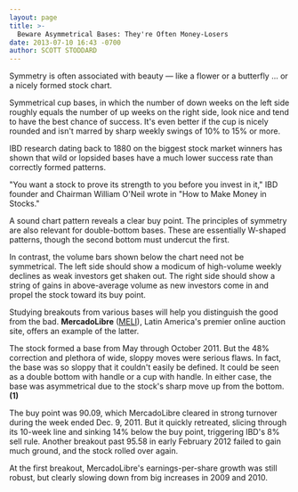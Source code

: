 ```yaml
---
layout: page
title: >-
  Beware Asymmetrical Bases: They're Often Money-Losers
date: 2013-07-10 16:43 -0700
author: SCOTT STODDARD
---
```





Symmetry is often associated with beauty — like a flower or a butterfly ... or a nicely formed stock chart.


Symmetrical cup bases, in which the number of down weeks on the left side roughly equals the number of up weeks on the right side, look nice and tend to have the best chance of success. It's even better if the cup is nicely rounded and isn't marred by sharp weekly swings of 10% to 15% or more.


IBD research dating back to 1880 on the biggest stock market winners has shown that wild or lopsided bases have a much lower success rate than correctly formed patterns.


"You want a stock to prove its strength to you before you invest in it," IBD founder and Chairman William O'Neil wrote in "How to Make Money in Stocks."


A sound chart pattern reveals a clear buy point. The principles of symmetry are also relevant for double-bottom bases. These are essentially W-shaped patterns, though the second bottom must undercut the first.


In contrast, the volume bars shown below the chart need not be symmetrical. The left side should show a modicum of high-volume weekly declines as weak investors get shaken out. The right side should show a string of gains in above-average volume as new investors come in and propel the stock toward its buy point.


Studying breakouts from various bases will help you distinguish the good from the bad. **MercadoLibre** ([MELI](https://research.investors.com/quote.aspx?symbol=MELI)), Latin America's premier online auction site, offers an example of the latter.


The stock formed a base from May through October 2011. But the 48% correction and plethora of wide, sloppy moves were serious flaws. In fact, the base was so sloppy that it couldn't easily be defined. It could be seen as a double bottom with handle or a cup with handle. In either case, the base was asymmetrical due to the stock's sharp move up from the bottom. **(1)**


The buy point was 90.09, which MercadoLibre cleared in strong turnover during the week ended Dec. 9, 2011. But it quickly retreated, slicing through its 10-week line and sinking 14% below the buy point, triggering IBD's 8% sell rule. Another breakout past 95.58 in early February 2012 failed to gain much ground, and the stock rolled over again.


At the first breakout, MercadoLibre's earnings-per-share growth was still robust, but clearly slowing down from big increases in 2009 and 2010.




